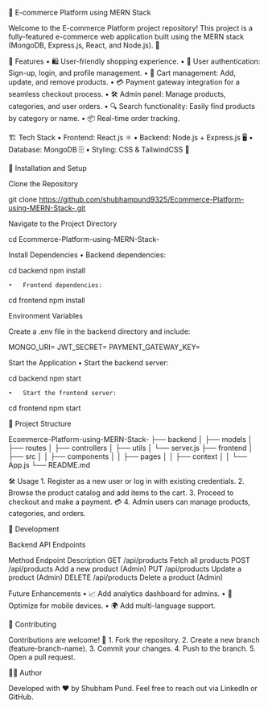 

🛒 E-commerce Platform using MERN Stack

Welcome to the E-commerce Platform project repository! This project is a fully-featured e-commerce web application built using the MERN stack (MongoDB, Express.js, React, and Node.js). 🚀

🌟 Features
	•	🛍️ User-friendly shopping experience.
	•	🔑 User authentication: Sign-up, login, and profile management.
	•	🛒 Cart management: Add, update, and remove products.
	•	💳 Payment gateway integration for a seamless checkout process.
	•	🛠️ Admin panel: Manage products, categories, and user orders.
	•	🔍 Search functionality: Easily find products by category or name.
	•	📦 Real-time order tracking.

🏗️ Tech Stack
	•	Frontend: React.js ⚛️
	•	Backend: Node.js + Express.js 🖥️
	•	Database: MongoDB 🗄️
	•	Styling: CSS & TailwindCSS 🎨

🚀 Installation and Setup

Clone the Repository

git clone https://github.com/shubhampund9325/Ecommerce-Platform-using-MERN-Stack-.git

Navigate to the Project Directory

cd Ecommerce-Platform-using-MERN-Stack-

Install Dependencies
	•	Backend dependencies:

cd backend
npm install


	•	Frontend dependencies:

cd frontend
npm install



Environment Variables

Create a .env file in the backend directory and include:

MONGO_URI=<your-mongodb-connection-string>
JWT_SECRET=<your-jwt-secret>
PAYMENT_GATEWAY_KEY=<your-payment-gateway-key>

Start the Application
	•	Start the backend server:

cd backend
npm start


	•	Start the frontend server:

cd frontend
npm start

📂 Project Structure

Ecommerce-Platform-using-MERN-Stack-
├── backend
│   ├── models
│   ├── routes
│   ├── controllers
│   ├── utils
│   └── server.js
├── frontend
│   ├── src
│   │   ├── components
│   │   ├── pages
│   │   ├── context
│   │   └── App.js
└── README.md

🛠️ Usage
	1.	Register as a new user or log in with existing credentials.
	2.	Browse the product catalog and add items to the cart.
	3.	Proceed to checkout and make a payment. 💳
	4.	Admin users can manage products, categories, and orders.

🔧 Development

Backend API Endpoints

Method	Endpoint	Description
GET	/api/products	Fetch all products
POST	/api/products	Add a new product (Admin)
PUT	/api/products	Update a product (Admin)
DELETE	/api/products	Delete a product (Admin)

Future Enhancements
	•	📈 Add analytics dashboard for admins.
	•	📱 Optimize for mobile devices.
	•	🌍 Add multi-language support.

🤝 Contributing

Contributions are welcome! 🎉
	1.	Fork the repository.
	2.	Create a new branch (feature-branch-name).
	3.	Commit your changes.
	4.	Push to the branch.
	5.	Open a pull request.

🧑‍💻 Author

Developed with ❤️ by Shubham Pund.
Feel free to reach out via LinkedIn or GitHub.

 
